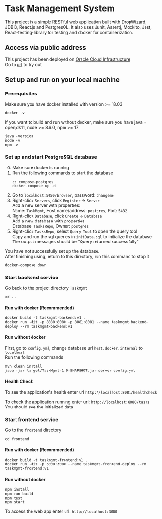 # Task Management System
This project is a simple RESTful web application built with DropWizard, JDBI3, React.js and PostgresQL. It also uses Junit, Assertj, Mockito, Jest, React-testing-library for testing and docker for containerization.

## Access via public address
This project has been deployed on [Oracle Cloud Infrastructure](https://www.oracle.com/cloud/)   
Go to [url](https://www.oracle.com/cloud/) to try out

## Set up and run on your local machine

### Prerequisites
Make sure you have docker installed with version >= 18.03
```
docker -v 
```
If you want to build and run without docker, make sure you have java = openjdk11, node >= 8.6.0, npm >= 17
```
java -version 
node -v 
npm -v 
```

### Set up and start PostgreSQL database
0. Make sure docker is running
1. Run the following commands to start the database
   ```
   cd compose-postgres 
   docker-compose up -d 
   ```
2. Go to `localhost:5050/browser`, password: `changeme`
3. Right-click `Servers`, click `Register` -> `Server`   
   Add a new server with properties:  
   Name: `TaskMgmt`, Host name/address: `postgres`, Port: `5432`
4. Right-click `Database`, click `Create` -> `Database`   
   Add a new database with properties   
   Database: `TasksRepo`, Owner: `postgres`   
5. Right-click `TasksRepo`, select `Query Tool` to open the query tool   
   Copy and run the sql queries in `initData.sql` to initialize the database   
   The output messages should be "Query returned successfully"    

You have not successfully set up the database.   
After finishing using, return to this directory, run this command to stop it
```
docker-compose down 
```

### Start backend service
Go back to the project directory `TaskMgmt`
```
cd ..
```
#### Run with docker (Recommended)
```
docker build -t taskmgmt-backend:v1 . 
docker run -dit -p 8080:8080 -p 8081:8081 --name taskmgmt-backend-deploy --rm taskmgmt-backend:v1 
```

#### Run without docker
First, go to `config.yml`, change database url `host.docker.internal` to `localhost`   
Run the following commands
```
mvn clean install 
java -jar target/TaskMgmt-1.0-SNAPSHOT.jar server config.yml 
```

#### Health Check
To see the application's health enter url `http://localhost:8081/healthcheck`

To check the application running enter url: `http://localhost:8080/tasks`   
You should see the initialized data   
   
   
### Start frontend service
Go to the `frontend` directory
```
cd frontend
```

#### Run with docker (Recommended)
```
docker build -t taskmgmt-frontend:v1 . 
docker run -dit -p 3000:3000 --name taskmgmt-frontend-deploy --rm taskmgmt-frontend:v1 
```

#### Run without docker
```
npm install 
npm run build 
npm test 
npm start 
```

To access the web app enter url: `http://localhost:3000`   

